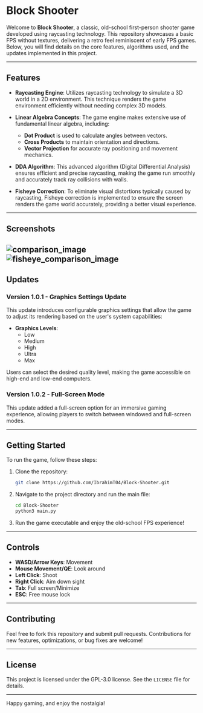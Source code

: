 # Block Shooter

Welcome to **Block Shooter**, a classic, old-school first-person shooter game developed using raycasting technology. This repository showcases a basic FPS without textures, delivering a retro feel reminiscent of early FPS games. Below, you will find details on the core features, algorithms used, and the updates implemented in this project.

---

## Features

- **Raycasting Engine**: Utilizes raycasting technology to simulate a 3D world in a 2D environment. This technique renders the game environment efficiently without needing complex 3D models.
  
- **Linear Algebra Concepts**: The game engine makes extensive use of fundamental linear algebra, including:
  - **Dot Product** is used to calculate angles between vectors.
  - **Cross Products** to maintain orientation and directions.
  - **Vector Projection** for accurate ray positioning and movement mechanics.

- **DDA Algorithm**: This advanced algorithm (Digital Differential Analysis) ensures efficient and precise raycasting, making the game run smoothly and accurately track ray collisions with walls.

- **Fisheye Correction**: To eliminate visual distortions typically caused by raycasting, Fisheye correction is implemented to ensure the screen renders the game world accurately, providing a better visual experience.

---

## Screenshots

![comparison_image](https://github.com/user-attachments/assets/65ddfae7-6a65-43ad-adc8-65ef1b12a711)
![fisheye_comparison_image](https://github.com/user-attachments/assets/06c173be-279e-4bd2-8aaa-d10d1b8b02b8)
---

## Updates

### Version 1.0.1 - Graphics Settings Update
This update introduces configurable graphics settings that allow the game to adjust its rendering based on the user's system capabilities:
- **Graphics Levels**: 
  - Low
  - Medium
  - High
  - Ultra
  - Max

Users can select the desired quality level, making the game accessible on high-end and low-end computers.

### Version 1.0.2 - Full-Screen Mode
This update added a full-screen option for an immersive gaming experience, allowing players to switch between windowed and full-screen modes.

---

## Getting Started

To run the game, follow these steps:

1. Clone the repository:
   ```bash
   git clone https://github.com/IbrahimT04/Block-Shooter.git
   ```

2. Navigate to the project directory and run the main file:
   ```bash
   cd Block-Shooter
   python3 main.py
   ```

3. Run the game executable and enjoy the old-school FPS experience!

---

## Controls

- **WASD/Arrow Keys**: Movement
- **Mouse Movement/QE**: Look around
- **Left Click**: Shoot
- **Right Click**: Aim down sight
- **Tab**: Full screen/Minimize
- **ESC**: Free mouse lock

---

## Contributing

Feel free to fork this repository and submit pull requests. Contributions for new features, optimizations, or bug fixes are welcome!

---

## License

This project is licensed under the GPL-3.0 license. See the `LICENSE` file for details.

---

Happy gaming, and enjoy the nostalgia!
